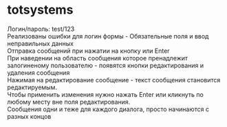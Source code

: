 # totsystems
Логин/пароль: test/123  
Реализованы ошибки для логин формы - Обязательные поля и ввод неправильных данных  
Отправка сообщений при нажатии на кнопку или Enter  
При наведении на область сообщения которое пренадлежит залогиненому пользователю - появятся кнопки редактирования и удаления сообщения  
Нажимая на редактирование сообщение - текст сообщения становится редактируемым.  
Чтобы применить изменения нужно нажать Enter или кликнуть по любому месту вне поля редактирования.  
Сообщения одни и теже для каждого диалога, просто начинаются с разных концов  
